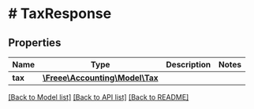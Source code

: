 # # TaxResponse

## Properties

Name | Type | Description | Notes
------------ | ------------- | ------------- | -------------
**tax** | [**\Freee\Accounting\Model\Tax**](Tax.md) |  | 

[[Back to Model list]](../../README.md#documentation-for-models) [[Back to API list]](../../README.md#documentation-for-api-endpoints) [[Back to README]](../../README.md)


